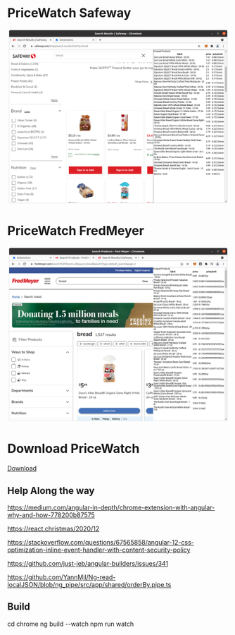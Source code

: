 # PriceWatch Safeway

![alt text](https://github.com/maddadder/pricewatch/blob/master/Screenshot1.png?raw=true)

# PriceWatch FredMeyer

![alt text](https://github.com/maddadder/pricewatch/blob/master/Screenshot2.png?raw=true)

# Download PriceWatch
[Download](https://github.com/maddadder/pricewatch/blob/master/chrome/dist.zip)

## Help Along the way

https://medium.com/angular-in-depth/chrome-extension-with-angular-why-and-how-778200b87575

https://react.christmas/2020/12

https://stackoverflow.com/questions/67565858/angular-12-css-optimization-inline-event-handler-with-content-security-policy

https://github.com/just-jeb/angular-builders/issues/341

https://github.com/YannMjl/Ng-read-localJSON/blob/ng_pipe/src/app/shared/orderBy.pipe.ts


## Build

cd chrome
ng build --watch
npm run watch
